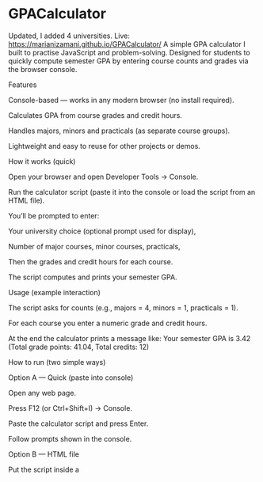 # GPACalculator
Updated, I added 4 universities.
Live: https://marianizamani.github.io/GPACalculator/
A simple GPA calculator I built to practise JavaScript and problem-solving.
Designed for students to quickly compute semester GPA by entering course counts and grades via the browser console.

Features

Console-based — works in any modern browser (no install required).

Calculates GPA from course grades and credit hours.

Handles majors, minors and practicals (as separate course groups).

Lightweight and easy to reuse for other projects or demos.

How it works (quick)

Open your browser and open Developer Tools → Console.

Run the calculator script (paste it into the console or load the script from an HTML file).

You’ll be prompted to enter:

Your university choice (optional prompt used for display),

Number of major courses, minor courses, practicals,

Then the grades and credit hours for each course.

The script computes and prints your semester GPA.

Usage (example interaction)

The script asks for counts (e.g., majors = 4, minors = 1, practicals = 1).

For each course you enter a numeric grade and credit hours.

At the end the calculator prints a message like:
Your semester GPA is 3.42 (Total grade points: 41.04, Total credits: 12)

How to run (two simple ways)

Option A — Quick (paste into console)

Open any web page.

Press F12 (or Ctrl+Shift+I) → Console.

Paste the calculator script and press Enter.

Follow prompts shown in the console.

Option B — HTML file

Put the script inside a <script> tag in an HTML file.

Open the file in your browser and open the console to use prompts.

Tips & notes

Use numeric grades (e.g., 3.5, 4.0) and credit hours as positive numbers.

The calculator assumes you want a simple semester GPA (not cumulative across multiple semesters).

You can adapt the script to store results or to compute CGPA by saving totals across runs.

Improvements you could add

Input validation and friendly error messages.

GUI version (HTML form) so users don’t need the console.

Save results to localStorage for cumulative CGPA tracking.

Export results to CSV or show a course-by-course breakdown.


Built by Maria — practice project for learning JavaScript and problem-solving.

Feel free to reuse and adapt. If you publish it, a small credit is appreciated 😊

